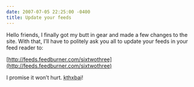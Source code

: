 ```yaml
---
date: 2007-07-05 22:25:00 -0400
title: Update your feeds
---
```


Hello friends, I finally got my butt in gear and made a few changes to the site. With that, I’ll have to politely ask you all to update your feeds in your feed reader to:

[http://feeds.feedburner.com/sixtwothree](http://feeds.feedburner.com/sixtwothree)

I promise it won’t hurt. <abbr title="Okay? Thanks! Bye!">kthxbai</abbr>!